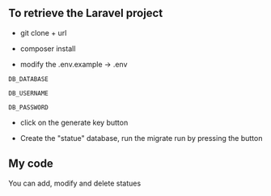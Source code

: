 ## To retrieve the Laravel project

* git clone + url

* composer install

* modify the .env.example -> .env
```
DB_DATABASE

DB_USERNAME

DB_PASSWORD
```

* click on the generate key button

* Create the "statue" database, run the migrate run by pressing the button



## My code

You can add, modify and delete statues

